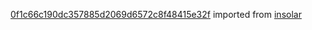[0f1c66c190dc357885d2069d6572c8f48415e32f](https://github.com/insolar/insolar/commit/0f1c66c190dc357885d2069d6572c8f48415e32f) imported from [insolar](https://github.com/insolar/insolar)
